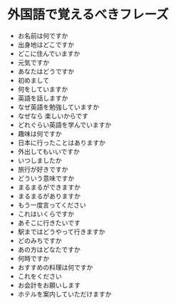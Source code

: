 # 外国語で覚えるべきフレーズ

- お名前は何ですか
- 出身地はどこですか
- どこに住んでいますか
- 元気ですか
- あなたはどうですか
- 初めまして
- 何をしていますか
- 英語を話しますか
- なぜ英語を勉強していますか
- なぜなら 楽しいからです
- どれぐらい英語を学んでいますか
- 趣味は何ですか
- 日本に行ったことはありますか
- 外出してもいいですか
- いつしましたか
- 旅行が好きですか
- どういう意味ですか
- まるまるができますか
- まるまるがありますか
- もう一度言ってください
- これはいくらですか
- あそこに行きたいです
- 駅まではどうやって行きますか
- どのみちですか
- あの方はどなたですか
- 何時ですか
- おすすめの料理は何ですか
- これをください
- お会計をお願いします
- ホテルを案内していただけますか
